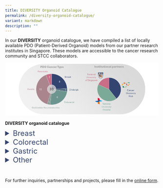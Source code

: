 ```yaml
---
title: DIVERSITY Organoid Catalogue
permalink: /diversity-organoid-catalogue/
variant: markdown
description: ""
---
```

In our&nbsp;**DIVERSITY** organoid catalogue, we have compiled a list of locally available PDO (Patient-Derived Organoid) models from our partner research institutes in Singapore. These models are accessible to the cancer research community and STCC collaborators.<br>

![](/images/diversity_header.png)

<h4 style="margin: 0; padding: 0;"> DIVERSITY organoid catalogue </h4>
<div style="height: 10px;"></div>
<details>
  <summary style="font-size: 24px; color: #344470;">Breast</summary>
	<p align="right" style="font-size: 12px; line-height: 1.5;">
  <table style="font-size: 12px; text-align: center;">
    <colgroup>
	    <col style="width: 12%;">
      <col style="width: 12%;">
      <col style="width: 12%;">
      <col style="width: 6%;">
      <col style="width: 6%;">
      <col style="width: 6%;">
      <col style="width: 6%;">
      <col style="width: 6%;">
      <col style="width: 6%;">
      <col style="width: 6%;">
      <col style="width: 6%;">
      <col style="width: 6%;">
      <col style="width: 6%;">
    </colgroup>
	<tbody>
	  <tr>
      <th>ID</th>
      <th>Primary site</th>
      <th>Collection site</th>
      <th>Gender</th>
      <th>Donor age</th>
      <th>Clinical info</th>
      <th>H&amp;E</th>
      <th>WES</th>
      <th>WGS</th>
      <th>RNA-seq</th>
      <th>IHC</th>
      <th>other assays</th>
      <th>FFPE block</th>
  </tr>
    <tr>
    <td><a style="text-decoration: none; color: black;" href="https://stcc.sg/this_organoid">
      <u>STCC-BRCA-001</u></a></td>
    <td>Breast</td>
    <td>Breast</td>
		<td>F</td>
		<td>63</td>
		<td style="background-color: #f5f5f5;">✓</td>
		<td style="background-color: #f5f5f5;">✓</td>
		<td>-</td>
		<td>-</td>
		<td>-</td>
		<td style="background-color: #f5f5f5;">✓</td>
		<td>-</td>
		<td style="background-color: #f5f5f5;">✓</td>
	</tr>
	<tr>
    <td><a style="text-decoration: none; color: black;" href="https://stcc.sg/this_organoid">
      <u>STCC-BRCA-002</u></a></td>
    <td>Breast</td>
    <td>Brain</td>
		<td>F</td>
		<td>56</td>
		<td style="background-color: #f5f5f5;">✓</td>
		<td style="background-color: #f5f5f5;">✓</td>
		<td>-</td>
		<td>-</td>
		<td>-</td>
		<td style="background-color: #f5f5f5;">✓</td>
		<td>-</td>
		<td style="background-color: #f5f5f5;">✓</td>
	</tr>
	<tr>
    <td><a style="text-decoration: none; color: black;" href="https://stcc.sg/this_organoid">
      <u>STCC-BRCA-003</u></a></td>
    <td>Breast</td>
    <td>Breast</td>
		<td>F</td>
		<td>83</td>
		<td style="background-color: #f5f5f5;">✓</td>
		<td style="background-color: #f5f5f5;">✓</td>
		<td>-</td>
		<td>-</td>
		<td>-</td>
		<td>-</td>
		<td>-</td>
		<td style="background-color: #f5f5f5;">✓</td>
	</tr>
	<tr>
    <td><a style="text-decoration: none; color: black;" href="https://stcc.sg/this_organoid">
      <u>STCC-BRCA-004</u></a></td>
    <td>Breast</td>
    <td>Breast</td>
		<td>F</td>
		<td>85</td>
		<td style="background-color: #f5f5f5;">✓</td>
		<td style="background-color: #f5f5f5;">✓</td>
		<td>-</td>
		<td>-</td>
		<td>-</td>
		<td style="background-color: #f5f5f5;">✓</td>
		<td>-</td>
		<td style="background-color: #f5f5f5;">✓</td>
	</tr>
	<tr>
    <td><a style="text-decoration: none; color: black;" href="https://stcc.sg/this_organoid">
      <u>STCC-BRCA-005</u></a></td>
    <td>Breast</td>
    <td>PE</td>
		<td>F</td>
		<td>40</td>
		<td style="background-color: #f5f5f5;">✓</td>
		<td style="background-color: #f5f5f5;">✓</td>
		<td>-</td>
		<td>-</td>
		<td>-</td>
		<td style="background-color: #f5f5f5;">✓</td>
		<td>-</td>
		<td style="background-color: #f5f5f5;">✓</td>
	</tr>
	<tr>
  <td><a style="text-decoration: none; color: black;" href="https://stcc.sg/this_organoid">
      <u>STCC-BRCA-006</u></a></td>
    <td>Breast</td>
    <td>Breast</td>
		<td>F</td>
		<td>30</td>
		<td style="background-color: #f5f5f5;">✓</td>
		<td style="background-color: #f5f5f5;">✓</td>
		<td>-</td>
		<td>-</td>
		<td>-</td>
		<td style="background-color: #f5f5f5;">✓</td>
		<td>-</td>
		<td style="background-color: #f5f5f5;">✓</td>
	</tr>
	<tr>
	<td><a style="text-decoration: none; color: black;" href="https://stcc.sg/this_organoid">
    <u>STCC-BRCA-007</u></a></td>
    <td>Breast</td>
    <td>PE</td>
		<td>F</td>
		<td>78</td>
		<td style="background-color: #f5f5f5;">✓</td>
		<td style="background-color: #f5f5f5;">✓</td>
		<td>-</td>
		<td>-</td>
		<td>-</td>
		<td>-</td>
		<td>-</td>
		<td style="background-color: #f5f5f5;">✓</td>
	</tr>
	<tr>
		<td><a style="text-decoration: none; color: black;" href="https://stcc.sg/this_organoid">
    <u>STCC-BRCA-008</u></a></td>
    <td>Breast</td>
    <td>Breast</td>
		<td>F</td>
		<td>40</td>
		<td style="background-color: #f5f5f5;">✓</td>
		<td style="background-color: #f5f5f5;">✓</td>
		<td>-</td>
		<td>-</td>
		<td>-</td>
		<td>-</td>
		<td>-</td>
		<td style="background-color: #f5f5f5;">✓</td>
	</tr>
	<tr>
	<td style="font-size: 9px; text-align: left;" colspan="14"><br>
    Abbreviations:<br>
    PE - Pleural Effusion, M	- Male, F -	Female, H&amp;E -	Haematoxylin and Eosin, WES -	Whole Exome Sequencing, WGS	- Whole Genome Sequencing, RNA-seq	- RNA sequencing, IHC	- Immunohistochemistry, FFPE -	Formalin-Fixed Paraffin-Embedded<br>
    <br>
    </td>
	</tr>
  </tbody>
	</table>
</p></details>


<details>
  <summary style="font-size: 24px; color: #344470;">Colorectal</summary>
	<p align="right" style="font-size: 12px; line-height: 1.5;">
  <table style="font-size: 12px; text-align: center;">
    <colgroup>
	    <col style="width: 12%;">
      <col style="width: 12%;">
      <col style="width: 12%;">
      <col style="width: 6%;">
      <col style="width: 6%;">
      <col style="width: 6%;">
      <col style="width: 6%;">
      <col style="width: 6%;">
      <col style="width: 6%;">
      <col style="width: 6%;">
      <col style="width: 6%;">
      <col style="width: 6%;">
      <col style="width: 6%;">
    </colgroup>
	<tbody>
	  <tr>
      <th>ID</th>
      <th>Primary site</th>
      <th>Collection site</th>
      <th>Gender</th>
      <th>Donor age</th>
      <th>Clinical info</th>
      <th>H&amp;E</th>
      <th>WES</th>
      <th>WGS</th>
      <th>RNA-seq</th>
      <th>IHC</th>
      <th>other assays</th>
      <th>FFPE block</th>
  </tr>
    <tr>
    <td><a style="text-decoration: none; color: black;" href="https://stcc.sg/this_organoid">
      <u>STCC-CRC-001</u></a></td>
    <td>Colon</td>
    <td>Liver</td>
		<td>F</td>
		<td>61</td>
		<td style="background-color: #f5f5f5;">✓</td>
		<td style="background-color: #f5f5f5;">✓</td>
		<td>-</td>
		<td>-</td>
		<td>-</td>
		<td style="background-color: #f5f5f5;">✓</td>
		<td>-</td>
		<td style="background-color: #f5f5f5;">✓</td>
	</tr>
	<tr>
    <td><a style="text-decoration: none; color: black;" href="https://stcc.sg/this_organoid">
      <u>STCC-CRC-002</u></a></td>
    <td>Colon</td>
    <td>Colon</td>
		<td>M</td>
		<td>45</td>
		<td style="background-color: #f5f5f5;">✓</td>
		<td>-</td>
		<td style="background-color: #f5f5f5;">✓</td>
		<td style="background-color: #f5f5f5;">✓</td>
		<td style="background-color: #f5f5f5;">✓</td>
		<td>-</td>
		<td style="background-color: #f5f5f5;">✓</td>
		<td>-</td>
	</tr>
	<tr>
    <td><a style="text-decoration: none; color: black;" href="https://stcc.sg/this_organoid">
      <u>STCC-CRC-003</u></a></td>
    <td>Colon</td>
    <td>Colon</td>
		<td>F</td>
		<td>41</td>
		<td style="background-color: #f5f5f5;">✓</td>
		<td style="background-color: #f5f5f5;">✓</td>
		<td style="background-color: #f5f5f5;">✓</td>
		<td>-</td>
		<td>-</td>
		<td style="background-color: #f5f5f5;">✓</td>
		<td>-</td>
		<td style="background-color: #f5f5f5;">✓</td>
	</tr>
	<tr>
    <td><a style="text-decoration: none; color: black;" href="https://stcc.sg/this_organoid">
      <u>STCC-CRC-004</u></a></td>
    <td>Colon</td>
    <td>Colon</td>
		<td>F</td>
		<td>73</td>
		<td style="background-color: #f5f5f5;">✓</td>
		<td style="background-color: #f5f5f5;">✓</td>
		<td style="background-color: #f5f5f5;">✓</td>
		<td>-</td>
		<td>-</td>
		<td style="background-color: #f5f5f5;">✓</td>
		<td>-</td>
		<td style="background-color: #f5f5f5;">✓</td>
	</tr>
	<tr>
    <td><a style="text-decoration: none; color: black;" href="https://stcc.sg/this_organoid">
      <u>STCC-CRC-005</u></a></td>
    <td>Rectum</td>
    <td>Rectum</td>
		<td>F</td>
		<td>47</td>
		<td style="background-color: #f5f5f5;">✓</td>
		<td style="background-color: #f5f5f5;">✓</td>
		<td style="background-color: #f5f5f5;">✓</td>
		<td>-</td>
		<td>-</td>
		<td style="background-color: #f5f5f5;">✓</td>
		<td>-</td>
		<td style="background-color: #f5f5f5;">✓</td>
	</tr>
	<tr>
    <td><a style="text-decoration: none; color: black;" href="https://stcc.sg/this_organoid">
      <u>STCC-CRC-006</u></a></td>
    <td>Colon</td>
    <td>Ovary</td>
		<td>F</td>
		<td>41</td>
		<td style="background-color: #f5f5f5;">✓</td>
		<td style="background-color: #f5f5f5;">✓</td>
		<td style="background-color: #f5f5f5;">✓</td>
		<td>-</td>
		<td>-</td>
		<td style="background-color: #f5f5f5;">✓</td>
		<td>-</td>
		<td style="background-color: #f5f5f5;">✓</td>
	</tr>
	<tr>
    <td><a style="text-decoration: none; color: black;" href="https://stcc.sg/this_organoid">
      <u>STCC-CRC-007</u></a></td>
    <td>Colon</td>
    <td>Ovary</td>
		<td>F</td>
		<td>73</td>
		<td style="background-color: #f5f5f5;">✓</td>
		<td style="background-color: #f5f5f5;">✓</td>
		<td style="background-color: #f5f5f5;">✓</td>
		<td>-</td>
		<td>-</td>
		<td style="background-color: #f5f5f5;">✓</td>
		<td>-</td>
		<td style="background-color: #f5f5f5;">✓</td>
	</tr>
	<tr>
    <td><a style="text-decoration: none; color: black;" href="https://stcc.sg/this_organoid">
      <u>STCC-CRC-008</u></a></td>
    <td>Rectum</td>
    <td>Liver</td>
		<td>F</td>
		<td>47</td>
		<td style="background-color: #f5f5f5;">✓</td>
		<td style="background-color: #f5f5f5;">✓</td>
		<td style="background-color: #f5f5f5;">✓</td>
		<td>-</td>
		<td>-</td>
		<td style="background-color: #f5f5f5;">✓</td>
		<td>-</td>
		<td style="background-color: #f5f5f5;">✓</td>
	</tr>
	<tr>
	<td style="font-size: 9px; text-align: left;" colspan="14"><br>
    Abbreviations:<br>
    M	- Male, F -	Female, H&amp;E -	Haematoxylin and Eosin, WES -	Whole Exome Sequencing, WGS	- Whole Genome Sequencing, RNA-seq	- RNA sequencing, IHC	- Immunohistochemistry, FFPE -	Formalin-Fixed Paraffin-Embedded<br>
    <br>
    </td>
	</tr>
  </tbody>
	</table>
</p></details>


<details>
  <summary style="font-size: 24px; color: #344470;">Gastric</summary>
	<p align="right" style="font-size: 12px; line-height: 1.5;">
  <table style="font-size: 12px; text-align: center;">
    <colgroup>
	    <col style="width: 12%;">
      <col style="width: 12%;">
      <col style="width: 12%;">
      <col style="width: 6%;">
      <col style="width: 6%;">
      <col style="width: 6%;">
      <col style="width: 6%;">
      <col style="width: 6%;">
      <col style="width: 6%;">
      <col style="width: 6%;">
      <col style="width: 6%;">
      <col style="width: 6%;">
      <col style="width: 6%;">
    </colgroup>
	<tbody>
	  <tr>
      <th>ID</th>
      <th>Primary site</th>
      <th>Collection site</th>
      <th>Gender</th>
      <th>Donor age</th>
      <th>Clinical info</th>
      <th>H&amp;E</th>
      <th>WES</th>
      <th>WGS</th>
      <th>RNA-seq</th>
      <th>IHC</th>
      <th>other assays</th>
      <th>FFPE block</th>
  </tr>
  <tr>
    <td><a style="text-decoration: none; color: black;" href="https://stcc.sg/this_organoid">
      <u>STCC-GS-001</u></a></td>
    <td>Stomach</td>
    <td>Stomach</td>
		<td>M</td>
		<td>60</td>
		<td style="background-color: #f5f5f5;">✓</td>
		<td style="background-color: #f5f5f5;">✓</td>
		<td style="background-color: #f5f5f5;">✓</td>
		<td style="background-color: #f5f5f5;">✓</td>
		<td style="background-color: #f5f5f5;">✓</td>
		<td style="background-color: #f5f5f5;">✓</td>
		<td style="background-color: #f5f5f5;">✓</td>
		<td style="background-color: #f5f5f5;">✓</td>
	</tr>
	
	  <tr>
    <td><a style="text-decoration: none; color: black;" href="https://stcc.sg/this_organoid">
      <u>STCC-GS-002</u></a></td>
    <td>Stomach</td>
    <td>Stomach</td>
		<td>M</td>
		<td>40</td>
		<td style="background-color: #f5f5f5;">✓</td>
		<td>-</td>
		<td style="background-color: #f5f5f5;">✓</td>
		<td style="background-color: #f5f5f5;">✓</td>
		<td style="background-color: #f5f5f5;">✓</td>
		<td style="background-color: #f5f5f5;">✓</td>
		<td style="background-color: #f5f5f5;">✓</td>
		<td style="background-color: #f5f5f5;">✓</td>
	</tr>
	
		  <tr>
    <td><a style="text-decoration: none; color: black;" href="https://stcc.sg/this_organoid">
      <u>STCC-GS-003</u></a></td>
    <td>Stomach</td>
    <td>Stomach</td>
		<td>F</td>
		<td>68</td>
		<td style="background-color: #f5f5f5;">✓</td>
		<td>-</td>
		<td style="background-color: #f5f5f5;">✓</td>
		<td style="background-color: #f5f5f5;">✓</td>
		<td style="background-color: #f5f5f5;">✓</td>
		<td style="background-color: #f5f5f5;">✓</td>
		<td style="background-color: #f5f5f5;">✓</td>
		<td style="background-color: #f5f5f5;">✓</td>
	</tr>
	
			  <tr>
    <td><a style="text-decoration: none; color: black;" href="https://stcc.sg/this_organoid">
      <u>STCC-GS-004</u></a></td>
    <td>Stomach</td>
    <td>Stomach</td>
		<td>M</td>
		<td>63</td>
		<td style="background-color: #f5f5f5;">✓</td>
		<td>-</td>
		<td style="background-color: #f5f5f5;">✓</td>
		<td style="background-color: #f5f5f5;">✓</td>
		<td style="background-color: #f5f5f5;">✓</td>
		<td style="background-color: #f5f5f5;">✓</td>
		<td style="background-color: #f5f5f5;">✓</td>
		<td style="background-color: #f5f5f5;">✓</td>
	</tr>
	
	<tr>
    <td><a style="text-decoration: none; color: black;" href="https://stcc.sg/this_organoid">
      <u>STCC-GS-005</u></a></td>
    <td>Stomach</td>
    <td>Stomach</td>
		<td>M</td>
		<td>58</td>
		<td style="background-color: #f5f5f5;">✓</td>
		<td style="background-color: #f5f5f5;">✓</td>
		<td style="background-color: #f5f5f5;">✓</td>
		<td style="background-color: #f5f5f5;">✓</td>
		<td style="background-color: #f5f5f5;">✓</td>
		<td style="background-color: #f5f5f5;">✓</td>
		<td style="background-color: #f5f5f5;">✓</td>
		<td style="background-color: #f5f5f5;">✓</td>
	</tr>
	
					  <tr>
    <td><a style="text-decoration: none; color: black;" href="https://stcc.sg/this_organoid">
      <u>STCC-GS-006</u></a></td>
    <td>Stomach</td>
    <td>Stomach</td>
		<td>M</td>
		<td>81</td>
		<td style="background-color: #f5f5f5;">✓</td>
		<td>-</td>
		<td>-</td>
		<td>-</td>
		<td>-</td>
		<td>-</td>
		<td>-</td>
	  <td>-</td>
	</tr>
	
	<tr>
    <td><a style="text-decoration: none; color: black;" href="https://stcc.sg/this_organoid">
      <u>STCC-GS-007</u></a></td>
    <td>Stomach</td>
    <td>Stomach</td>
		<td>M</td>
		<td>47</td>
		<td style="background-color: #f5f5f5;">✓</td>
		<td>-</td>
		<td style="background-color: #f5f5f5;">✓</td>
		<td style="background-color: #f5f5f5;">✓</td>
		<td style="background-color: #f5f5f5;">✓</td>
		<td style="background-color: #f5f5f5;">✓</td>
		<td style="background-color: #f5f5f5;">✓</td>
		<td>-</td>
	</tr>
	
	<tr>
    <td><a style="text-decoration: none; color: black;" href="https://stcc.sg/this_organoid">
      <u>STCC-GS-008</u></a></td>
    <td>Stomach</td>
    <td>Liver</td>
		<td>F</td>
		<td>46</td>
		<td style="background-color: #f5f5f5;">✓</td>
		<td style="background-color: #f5f5f5;">✓</td>
		<td style="background-color: #f5f5f5;">✓</td>
		<td style="background-color: #f5f5f5;">✓</td>
		<td style="background-color: #f5f5f5;">✓</td>
		<td style="background-color: #f5f5f5;">✓</td>
		<td style="background-color: #f5f5f5;">✓</td>
		<td style="background-color: #f5f5f5;">✓</td>
	</tr>
	
	<tr>
    <td><a style="text-decoration: none; color: black;" href="https://stcc.sg/this_organoid">
      <u>STCC-GS-009</u></a></td>
    <td>Stomach</td>
    <td>Stomach</td>
		<td>M</td>
		<td>59</td>
		<td style="background-color: #f5f5f5;">✓</td>
		<td style="background-color: #f5f5f5;">✓</td>
		<td>-</td>
	  <td>-</td>
		<td style="background-color: #f5f5f5;">✓</td>
		<td>-</td>
		<td>-</td>
		<td style="background-color: #f5f5f5;">✓</td>
	</tr>
	
	<tr>
    <td><a style="text-decoration: none; color: black;" href="https://stcc.sg/this_organoid">
      <u>STCC-GS-010</u></a></td>
    <td>GEJ</td>
    <td>GEJ</td>
		<td>M</td>
		<td>59</td>
		<td style="background-color: #f5f5f5;">✓</td>
		<td style="background-color: #f5f5f5;">✓</td>
		<td style="background-color: #f5f5f5;">✓</td>
		<td style="background-color: #f5f5f5;">✓</td>
		<td style="background-color: #f5f5f5;">✓</td>
		<td style="background-color: #f5f5f5;">✓</td>
		<td style="background-color: #f5f5f5;">✓</td>
		<td style="background-color: #f5f5f5;">✓</td>
	</tr>
	
	<tr>
    <td><a style="text-decoration: none; color: black;" href="https://stcc.sg/this_organoid">
      <u>STCC-GS-011</u></a></td>
    <td>Stomach</td>
    <td>Stomach</td>
		<td>M</td>
		<td>33</td>
		<td style="background-color: #f5f5f5;">✓</td>
		<td style="background-color: #f5f5f5;">✓</td>
		<td style="background-color: #f5f5f5;">✓</td>
		<td style="background-color: #f5f5f5;">✓</td>
		<td style="background-color: #f5f5f5;">✓</td>
		<td style="background-color: #f5f5f5;">✓</td>
		<td style="background-color: #f5f5f5;">✓</td>
		<td style="background-color: #f5f5f5;">✓</td>
	</tr>
	
	<tr>
    <td><a style="text-decoration: none; color: black;" href="https://stcc.sg/this_organoid">
      <u>STCC-GS-012</u></a></td>
    <td>Stomach</td>
    <td>Stomach</td>
		<td>M</td>
		<td>52</td>
		<td style="background-color: #f5f5f5;">✓</td>
		<td>-</td>
		<td style="background-color: #f5f5f5;">✓</td>
		<td style="background-color: #f5f5f5;">✓</td>
		<td style="background-color: #f5f5f5;">✓</td>
		<td style="background-color: #f5f5f5;">✓</td>
		<td style="background-color: #f5f5f5;">✓</td>
		<td>-</td>
	</tr>
	
		<tr>
    <td><a style="text-decoration: none; color: black;" href="https://stcc.sg/this_organoid">
      <u>STCC-GS-013</u></a></td>
    <td>Stomach</td>
    <td>Stomach</td>
		<td>F</td>
		<td>69</td>
		<td style="background-color: #f5f5f5;">✓</td>
		<td>-</td>
		<td style="background-color: #f5f5f5;">✓</td>
		<td style="background-color: #f5f5f5;">✓</td>
		<td>-</td>
		<td style="background-color: #f5f5f5;">✓</td>
		<td style="background-color: #f5f5f5;">✓</td>
		<td>-</td>
	</tr>
	
	<tr>
	<td style="font-size: 9px; text-align: left;" colspan="14"><br>
    Abbreviations:<br>
    GEJ - Gastroesophageal Junction, M	- Male, F -	Female, H&amp;E -	Haematoxylin and Eosin, WES -	Whole Exome Sequencing, WGS	- Whole Genome Sequencing, RNA-seq	- RNA sequencing, IHC	- Immunohistochemistry, FFPE -	Formalin-Fixed Paraffin-Embedded<br>
    <br>
    </td>
	</tr>
  </tbody>
	</table>
</p></details>


<details>
  <summary style="font-size: 24px; color: #344470;">Other</summary>
	<p align="right" style="font-size: 12px; line-height: 1.5;">
  <table style="font-size: 12px; text-align: center;">
    <colgroup>
      <col style="width: 16%;">
	    <col style="width: 14%;">
      <col style="width: 10%;">
      <col style="width: 10%;">
      <col style="width: 5%;">
      <col style="width: 5%;">
      <col style="width: 5%;">
      <col style="width: 5%;">
      <col style="width: 5%;">
      <col style="width: 5%;">
      <col style="width: 5%;">
      <col style="width: 5%;">
      <col style="width: 5%;">
      <col style="width: 5%;">
    </colgroup>
	<tbody>
	  <tr>
	    <th>Cancer type</th>
      <th>ID</th>
      <th>Primary site</th>
      <th>Collection site</th>
      <th>Gender</th>
      <th>Donor age</th>
      <th>Clinical info</th>
      <th>H&amp;E</th>
      <th>WES</th>
      <th>WGS</th>
      <th>RNA-seq</th>
      <th>IHC</th>
      <th>other assays</th>
      <th>FFPE block</th>
  </tr>
  <tr>
    <td style="text-align: left;">Cholangio</td>
    <td><a style="text-decoration: none; color: black;" href="https://stcc.sg/this_organoid">
      <u>STCC-CCA-001</u></a></td>
    <td>-</td>
    <td>-</td>
		<td>-</td>
		<td>-</td>
		<td>-</td>
		<td style="background-color: #f5f5f5;">✓</td>
		<td>-</td>
		<td>-</td>
		<td>-</td>
		<td style="background-color: #f5f5f5;">✓</td>
		<td>-</td>
		<td style="background-color: #f5f5f5;">✓</td>
	</tr>
	
	<tr>
	  <td style="text-align: left;">Gallbladder Neuroendocrine</td>
    <td><a style="text-decoration: none; color: black;" href="https://stcc.sg/this_organoid">
      <u>STCC-GB-001</u></a></td>
    <td>Gallbladder</td>
    <td>Gallbladder</td>
		<td>F</td>
		<td>65</td>
		<td style="background-color: #f5f5f5;">✓</td>
		<td style="background-color: #f5f5f5;">✓</td>
		<td>-</td>
		<td>-</td>
		<td>-</td>
		<td style="background-color: #f5f5f5;">✓</td>
		<td>-</td>
		<td style="background-color: #f5f5f5;">✓</td>
	</tr>
	
	<tr>
	  <td style="text-align: left;" rowspan="2">Pancreatic</td>
    <td><a style="text-decoration: none; color: black;" href="https://stcc.sg/this_organoid">
      <u>STCC-PDAC-001</u></a></td>
    <td>Pancreas</td>
    <td>Pancreas</td>
		<td>F</td>
		<td>77</td>
		<td style="background-color: #f5f5f5;">✓</td>
		<td style="background-color: #f5f5f5;">✓</td>
		<td>-</td>
		<td>-</td>
		<td>-</td>
		<td>-</td>
		<td>-</td>
		<td style="background-color: #f5f5f5;">✓</td>
	</tr>
	
			  <tr>
    <td><a style="text-decoration: none; color: black;" href="https://stcc.sg/this_organoid">
      <u>STCC-PDAC-002</u></a></td>
    <td>Pancreas</td>
    <td>Pancreas</td>
		<td>F</td>
		<td>61</td>
		<td style="background-color: #f5f5f5;">✓</td>
		<td style="background-color: #f5f5f5;">✓</td>
		<td style="background-color: #f5f5f5;">✓</td>
		<td>-</td>
		<td>-</td>
		<td style="background-color: #f5f5f5;">✓</td>
		<td>-</td>
		<td style="background-color: #f5f5f5;">✓</td>
	</tr>

	<tr>
	<td style="font-size: 9px; text-align: left;" colspan="14"><br>
    Abbreviations:<br>
    M	- Male, F -	Female, H&amp;E -	Haematoxylin and Eosin, WES -	Whole Exome Sequencing, WGS	- Whole Genome Sequencing, RNA-seq	- RNA sequencing, IHC	- Immunohistochemistry, FFPE -	Formalin-Fixed Paraffin-Embedded<br>
    <br>
    </td>
	</tr>
  </tbody>
	</table>
</p></details>



<div style="height: 30px;"></div>


For further inquiries, partnerships and projects, please fill in the&nbsp;<a href="https://form.gov.sg/64af78bb7075fe00114ad913" target="”_blank”">online form</a>.